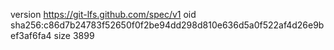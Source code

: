 version https://git-lfs.github.com/spec/v1
oid sha256:c86d7b24783f52650f0f2be94dd298d810e636d5a0f522af4d26e9bef3af6fa4
size 3899
